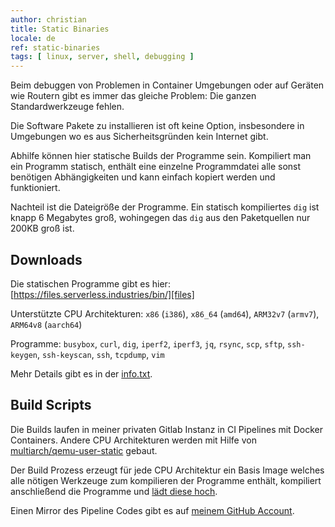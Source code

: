 ```yaml
---
author: christian
title: Static Binaries
locale: de
ref: static-binaries
tags: [ linux, server, shell, debugging ]
---
```


Beim debuggen von Problemen in Container Umgebungen oder auf Geräten wie Routern gibt es immer
das gleiche Problem: Die ganzen Standardwerkzeuge fehlen.

Die Software Pakete zu installieren ist oft keine Option, insbesondere in Umgebungen wo es
aus Sicherheitsgründen kein Internet gibt.

Abhilfe können hier statische Builds der Programme sein. Kompiliert man ein Programm statisch,
enthält eine einzelne Programmdatei alle sonst benötigen Abhängigkeiten und kann einfach
kopiert werden und funktioniert.

Nachteil ist die Dateigröße der Programme. Ein statisch kompiliertes `dig` ist knapp 6 Megabytes
groß, wohingegen das `dig` aus den Paketquellen nur 200KB groß ist.

[files]: https://files.serverless.industries/bin/
[info]: https://files.serverless.industries/bin/info.txt
[qemu]: https://github.com/multiarch/qemu-user-static
[code]: https://github.com/perryflynn/static-binaries

## Downloads

Die statischen Programme gibt es hier: [https://files.serverless.industries/bin/][files]

Unterstützte CPU Architekturen: `x86` (`i386`), `x86_64` (`amd64`), 
`ARM32v7` (`armv7`), `ARM64v8` (`aarch64`)

Programme: `busybox`, `curl`, `dig`, `iperf2`, `iperf3`, `jq`, `rsync`, `scp`, `sftp`, 
`ssh-keygen`, `ssh-keyscan`, `ssh`, `tcpdump`, `vim`

Mehr Details gibt es in der [info.txt][info].

## Build Scripts

Die Builds laufen in meiner privaten Gitlab Instanz in CI Pipelines mit Docker Containers.
Andere CPU Architekturen werden mit Hilfe von [multiarch/qemu-user-static][qemu] gebaut.

Der Build Prozess erzeugt für jede CPU Architektur ein Basis Image welches alle nötigen
Werkzeuge zum kompilieren der Programme enthält, kompiliert anschließend die Programme und
[lädt diese hoch][files].

Einen Mirror des Pipeline Codes gibt es auf [meinem GitHub Account][code].
